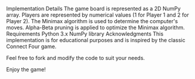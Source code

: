 Implementation Details
The game board is represented as a 2D NumPy array.
Players are represented by numerical values (1 for Player 1 and 2 for Player 2).
The Minimax algorithm is used to determine the computer's moves.
Alpha-Beta pruning is applied to optimize the Minimax algorithm.
Requirements
Python 3.x
NumPy library
Acknowledgments
This implementation is for educational purposes and is inspired by the classic Connect Four game.

Feel free to fork and modify the code to suit your needs.

Enjoy the game!
